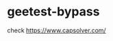 # geetest-bypass
check https://www.capsolver.com/ 





















                                    
